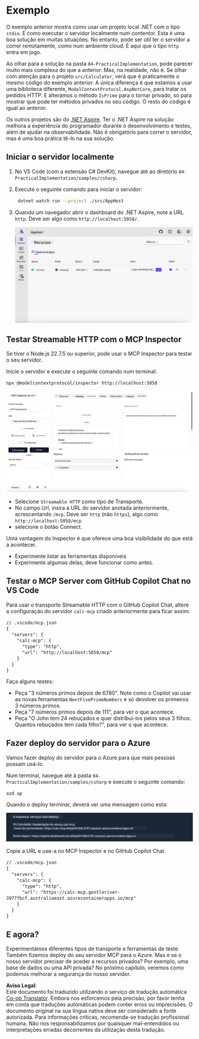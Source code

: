<!--
CO_OP_TRANSLATOR_METADATA:
{
  "original_hash": "0bc7bd48f55f1565f1d95ccb2c16f728",
  "translation_date": "2025-07-13T23:06:11+00:00",
  "source_file": "04-PracticalImplementation/samples/csharp/README.md",
  "language_code": "pt"
}
-->
# Exemplo

O exemplo anterior mostra como usar um projeto local .NET com o tipo `stdio`. E como executar o servidor localmente num contentor. Esta é uma boa solução em muitas situações. No entanto, pode ser útil ter o servidor a correr remotamente, como num ambiente cloud. É aqui que o tipo `http` entra em jogo.

Ao olhar para a solução na pasta `04-PracticalImplementation`, pode parecer muito mais complexa do que a anterior. Mas, na realidade, não é. Se olhar com atenção para o projeto `src/Calculator`, verá que é praticamente o mesmo código do exemplo anterior. A única diferença é que estamos a usar uma biblioteca diferente, `ModelContextProtocol.AspNetCore`, para tratar os pedidos HTTP. E alterámos o método `IsPrime` para o tornar privado, só para mostrar que pode ter métodos privados no seu código. O resto do código é igual ao anterior.

Os outros projetos são do [.NET Aspire](https://learn.microsoft.com/dotnet/aspire/get-started/aspire-overview). Ter o .NET Aspire na solução melhora a experiência do programador durante o desenvolvimento e testes, além de ajudar na observabilidade. Não é obrigatório para correr o servidor, mas é uma boa prática tê-lo na sua solução.

## Iniciar o servidor localmente

1. No VS Code (com a extensão C# DevKit), navegue até ao diretório `04-PracticalImplementation/samples/csharp`.
1. Execute o seguinte comando para iniciar o servidor:

   ```bash
    dotnet watch run --project ./src/AppHost
   ```

1. Quando um navegador abrir o dashboard do .NET Aspire, note a URL `http`. Deve ser algo como `http://localhost:5058/`.

   ![.NET Aspire Dashboard](../../../../../translated_images/dotnet-aspire-dashboard.0a7095710e9301e90df2efd867e1b675b3b9bc2ccd7feb1ebddc0751522bc37c.pt.png)

## Testar Streamable HTTP com o MCP Inspector

Se tiver o Node.js 22.7.5 ou superior, pode usar o MCP Inspector para testar o seu servidor.

Inicie o servidor e execute o seguinte comando num terminal:

```bash
npx @modelcontextprotocol/inspector http://localhost:5058
```

![MCP Inspector](../../../../../translated_images/mcp-inspector.c223422b9b494fb4a518a3b3911b3e708e6a5715069470f9163ee2ee8d5f1ba9.pt.png)

- Selecione `Streamable HTTP` como tipo de Transporte.
- No campo Url, insira a URL do servidor anotada anteriormente, acrescentando `/mcp`. Deve ser `http` (não `https`), algo como `http://localhost:5058/mcp`.
- selecione o botão Connect.

Uma vantagem do Inspector é que oferece uma boa visibilidade do que está a acontecer.

- Experimente listar as ferramentas disponíveis
- Experimente algumas delas, deve funcionar como antes.

## Testar o MCP Server com GitHub Copilot Chat no VS Code

Para usar o transporte Streamable HTTP com o GitHub Copilot Chat, altere a configuração do servidor `calc-mcp` criado anteriormente para ficar assim:

```jsonc
// .vscode/mcp.json
{
  "servers": {
    "calc-mcp": {
      "type": "http",
      "url": "http://localhost:5058/mcp"
    }
  }
}
```

Faça alguns testes:

- Peça "3 números primos depois de 6780". Note como o Copilot vai usar as novas ferramentas `NextFivePrimeNumbers` e só devolver os primeiros 3 números primos.
- Peça "7 números primos depois de 111", para ver o que acontece.
- Peça "O John tem 24 rebuçados e quer distribuí-los pelos seus 3 filhos. Quantos rebuçados tem cada filho?", para ver o que acontece.

## Fazer deploy do servidor para o Azure

Vamos fazer deploy do servidor para o Azure para que mais pessoas possam usá-lo.

Num terminal, navegue até à pasta `04-PracticalImplementation/samples/csharp` e execute o seguinte comando:

```bash
azd up
```

Quando o deploy terminar, deverá ver uma mensagem como esta:

![Azd deployment success](../../../../../translated_images/azd-deployment-success.bd42940493f1b834a5ce6251a6f88966546009b350df59d0cc4a8caabe94a4f1.pt.png)

Copie a URL e use-a no MCP Inspector e no GitHub Copilot Chat.

```jsonc
// .vscode/mcp.json
{
  "servers": {
    "calc-mcp": {
      "type": "http",
      "url": "https://calc-mcp.gentleriver-3977fbcf.australiaeast.azurecontainerapps.io/mcp"
    }
  }
}
```

## E agora?

Experimentámos diferentes tipos de transporte e ferramentas de teste. Também fizemos deploy do seu servidor MCP para o Azure. Mas e se o nosso servidor precisar de aceder a recursos privados? Por exemplo, uma base de dados ou uma API privada? No próximo capítulo, veremos como podemos melhorar a segurança do nosso servidor.

**Aviso Legal**:  
Este documento foi traduzido utilizando o serviço de tradução automática [Co-op Translator](https://github.com/Azure/co-op-translator). Embora nos esforcemos pela precisão, por favor tenha em conta que traduções automáticas podem conter erros ou imprecisões. O documento original na sua língua nativa deve ser considerado a fonte autorizada. Para informações críticas, recomenda-se tradução profissional humana. Não nos responsabilizamos por quaisquer mal-entendidos ou interpretações erradas decorrentes da utilização desta tradução.